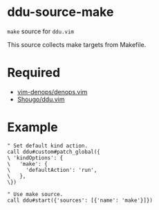 # ddu-source-make
`make` source for `ddu.vim`

This source collects make targets from Makefile.

# Required
* [vim-denops/denops.vim](https://github.com/vim-denops/denops.vim)
* [Shougo/ddu.vim](https://github.com/Shougo/ddu.vim)

# Example

```vim
" Set default kind action.
call ddu#custom#patch_global({
\ 'kindOptions': {
\   'make': {
\     'defaultAction': 'run',
\   },
\})

" Use make source.
call ddu#start({'sources': [{'name': 'make'}]})
```
